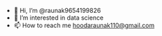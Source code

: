 - 👋 Hi, I’m @raunak9654199826
- 👀 I’m interested in data science
- 📫 How to reach me hoodaraunak110@gmail.com

<!---
raunak9654199826/raunak9654199826 is a ✨ special ✨ repository because its `README.md` (this file) appears on your GitHub profile.
You can click the Preview link to take a look at your changes.
--->
